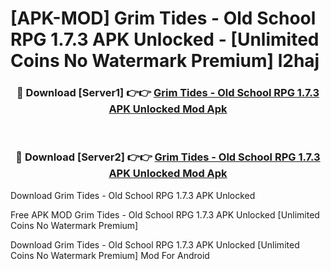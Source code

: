 # [APK-MOD] Grim Tides - Old School RPG 1.7.3 APK Unlocked - [Unlimited Coins No Watermark Premium] l2haj



<div align="center">
<h3>🔴 Download [Server1] 👉👉 <a href="https://momento.my/?title=Grim_Tides_-_Old_School_RPG_1.7.3_APK_Unlocked">Grim Tides - Old School RPG 1.7.3 APK Unlocked Mod Apk</a></h3><br>

<h3>🔴 Download [Server2] 👉👉 <a href="https://momento.my/?title=Grim_Tides_-_Old_School_RPG_1.7.3_APK_Unlocked">Grim Tides - Old School RPG 1.7.3 APK Unlocked Mod Apk</a></h3>
</div>



Download Grim Tides - Old School RPG 1.7.3 APK Unlocked 

Free APK MOD Grim Tides - Old School RPG 1.7.3 APK Unlocked [Unlimited Coins No Watermark Premium]

Download Grim Tides - Old School RPG 1.7.3 APK Unlocked [Unlimited Coins No Watermark Premium] Mod For Android
